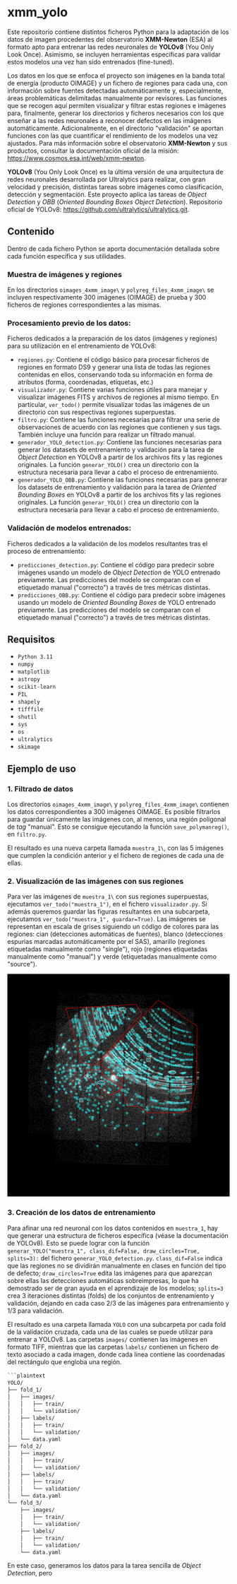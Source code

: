 # xmm_yolo

Este repositorio contiene distintos ficheros Python para la adaptación de los datos de imagen procedentes del observatorio **XMM-Newton** (ESA) al formato apto para entrenar las redes neuronales de **YOLOv8** (You Only Look Once). Asimismo, se incluyen herramientas específicas para validar estos modelos una vez han sido entrenados (fine-tuned). 

Los datos en los que se enfoca el proyecto son imágenes en la banda total de energía (producto OIMAGE) y un fichero de regiones para cada una, con información sobre fuentes detectadas automáticamente y, especialmente, áreas problemáticas delimitadas manualmente por revisores. Las funciones que se recogen aquí permiten visualizar y filtrar estas regiones e imágenes para, finalmente, generar los directorios y ficheros necesarios con los que enseñar a las redes neuronales a reconocer defectos en las imágenes automáticamente. Adicionalmente, en el directorio "validación" se aportan funciones con las que cuantificar el rendimiento de los modelos una vez ajustados. Para más información sobre el observatorio **XMM-Newton** y sus productos, consultar la documentación oficial de la misión: https://www.cosmos.esa.int/web/xmm-newton.

**YOLOv8** (You Only Look Once) es la última versión de una arquitectura de redes neuronales desarrollada por Ultralytics para realizar, con gran velocidad y precisión, distintas tareas sobre imágenes como clasificación, detección y segmentación. Este proyecto aplica las tareas de *Object Detection* y *OBB* (*Oriented Bounding Boxes Object Detection*).
Repositorio oficial de YOLOv8: https://github.com/ultralytics/ultralytics.git.

## Contenido
Dentro de cada fichero Python se aporta documentación detallada sobre cada función específica y sus utilidades.

### Muestra de imágenes y regiones
En los directorios `oimages_4xmm_image\` y `polyreg_files_4xmm_image\` se incluyen respectivamente 300 imágenes (OIMAGE) de prueba y 300 ficheros de regiones correspondientes a las mismas.

### Procesamiento previo de los datos:
Ficheros dedicados a la preparación de los datos (imágenes y regiones) para su utilización en el entrenamiento de YOLOv8:

- `regiones.py`: Contiene el código básico para procesar ficheros de regiones en formato DS9 y generar una lista de todas las regiones contenidas en ellos, conservando toda su información en forma de atributos (forma, coordenadas, etiquetas, etc.)
- `visualizador.py`: Contiene varias funciones útiles para manejar y visualizar imágenes FITS y archivos de regiones al mismo tiempo. En particular, `ver_todo()` permite visualizar todas las imágenes de un directorio con sus respectivas regiones superpuestas.
- `filtro.py`: Contiene las funciones necesarias para filtrar una serie de observaciones de acuerdo con las regiones que contienen y sus tags. También incluye una función para realizar un filtrado manual.
- `generador_YOLO_detection.py`: Contiene las funciones necesarias para generar los datasets de entrenamiento y validación para la tarea de *Object Detection* en YOLOv8 a partir de los archivos fits y las regiones originales. La función `generar_YOLO()` crea un directorio con la estructura necesaria para llevar a cabo el proceso de entrenamiento.
- `generador_YOLO_OBB.py`: Contiene las funciones necesarias para generar los datasets de entrenamiento y validación para la tarea de *Oriented Bounding Boxes* en YOLOv8 a partir de los archivos fits y las regiones originales. La función `generar_YOLO()` crea un directorio con la estructura necesaria para llevar a cabo el proceso de entrenamiento.

### Validación de modelos entrenados:
Ficheros dedicados a la validación de los modelos resultantes tras el proceso de entrenamiento:

- `predicciones_detection.py`: Contiene el código para predecir sobre imágenes usando un modelo de *Object Detection* de YOLO entrenado previamente. Las predicciones del modelo se comparan con el etiquetado manual ("correcto") a través de tres métricas distintas.
- `predicciones_OBB.py`: Contiene el código para predecir sobre imágenes usando un modelo de *Oriented Bounding Boxes* de YOLO entrenado previamente. Las predicciones del modelo se comparan con el etiquetado manual ("correcto") a través de tres métricas distintas.


## Requisitos
- `Python 3.11`
- `numpy`
- `matplotlib`
- `astropy`
- `scikit-learn`
- `PIL`
- `shapely`
- `tifffile`
- `shutil`
- `sys`
- `os`
- `ultralytics`
- `skimage`

## Ejemplo de uso
### 1. Filtrado de datos
Los directorios `oimages_4xmm_image\` y `polyreg_files_4xmm_image\` contienen los datos correspondientes a 300 imágenes OIMAGE. Es posible filtrarlos para guardar únicamente las imágenes con, al menos, una región poligonal de *tag* "manual". Esto se consigue ejecutando la función `save_polymanreg()`, en `filtro.py`. 

El resultado es una nueva carpeta llamada `muestra_1\`, con las 5 imágenes que cumplen la condición anterior y el fichero de regiones de cada una de ellas.

### 2. Visualización de las imágenes con sus regiones
Para ver las imágenes de `muestra_1\` con sus regiones superpuestas, ejecutamos `ver_todo("muestra_1")`, en el fichero `visualizador.py`. Si además queremos guardar las figuras resultantes en una subcarpeta, ejecutamos `ver_todo("muestra_1", guardar=True)`. Las imágenes se representan en escala de grises siguiendo un código de colores para las regiones: cian (detecciones automáticas de fuentes), blanco (detecciones espurias marcadas automáticamente por el SAS), amarillo (regiones etiquetadas manualmente como "single"), rojo (regiones etiquetadas manualmente como "manual") y verde (etiquetadas manualmente como "source").

![Resultados del modelo](ejemplos/muestra_1/visualizador/P0008820101EPX000OIMAGE8000.png)

### 3. Creación de los datos de entrenamiento
Para afinar una red neuronal con los datos contenidos en `muestra_1`, hay que generar una estructura de ficheros específica (véase la documentación de YOLOv8). Esto se puede lograr con la función `generar_YOLO("muestra_1", class_dif=False, draw_circles=True, splits=3):` del fichero `generar_YOLO_detection.py`. `class_dif=False` indica que las regiones no se dividirán manualmente en clases en función del tipo de defecto; `draw_circles=True` edita las imágenes para que aparezcan sobre ellas las detecciones automáticas sobreimpresas, lo que ha demostrado ser de gran ayuda en el aprendizaje de los modelos; `splits=3` crea 3 iteraciones distintas (folds) de los conjuntos de entrenamiento y validación, dejando en cada caso 2/3 de las imágenes para entrenamiento y 1/3 para validación. 

El resultado es una carpeta llamada `YOLO` con una subcarpeta por cada fold de la validación cruzada, cada una de las cuales se puede utilizar para entrenar a YOLOv8. Las carpetas `images/` contienen las imágenes en formato TIFF, mientras que las carpetas `labels/` contienen un fichero de texto asociado a cada imagen, donde cada línea contiene las coordenadas del rectángulo que engloba una región.

```plaintext
```plaintext
YOLO/
├── fold_1/
│   ├── images/
│   │   ├── train/
│   │   └── validation/
│   ├── labels/
│   │   ├── train/
│   │   └── validation/
│   └── data.yaml
├── fold_2/
│   ├── images/
│   │   ├── train/
│   │   └── validation/
│   ├── labels/
│   │   ├── train/
│   │   └── validation/
│   └── data.yaml
└── fold_3/
    ├── images/
    │   ├── train/
    │   └── validation/
    ├── labels/
    │   ├── train/
    │   └── validation/
    └── data.yaml

```

En este caso, generamos los datos para la tarea sencilla de *Object Detection*, pero
